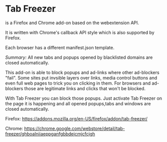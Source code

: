 # Tab Freezer

is a Firefox and Chrome add-on based on the webextension API.

It is written with Chrome's callback API style which is also supported by Firefox.

Each browser has a different manifest.json template.

*Summary:* All new tabs and popups opened by blacklisted domains are closed automatically.

This add-on is able to block popups and ad-links where other ad-blockers "fail". Some sites put invsible layers over links, media control buttons and even full web pages to trick you on clicking in them. For browsers and ad-blockers those are legitimate links and clicks that won't be blocked.

With Tab Freezer you can block those popups. Just activate Tab Freezer on the page it is happening and all opened popups,tabs and windows are closed automatically.



Firefox: https://addons.mozilla.org/en-US/firefox/addon/tab-freezer/

Chrome: https://chrome.google.com/webstore/detail/tab-freezer/ghboalniiaeppganfgbbdejcmjcfcjgh




